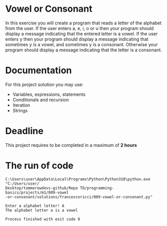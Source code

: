 # Vowel or Consonant

In this exercise you will create a program that reads a letter of the alphabet from the user. 
If the user enters a, e, i, o or u then your program should display a message indicating that the entered letter is a vowel. 
If the user enters y then your program should display a message indicating that sometimes y is a vowel, and sometimes y is a consonant. 
Otherwise your program should display a message indicating that the letter is a consonant.

# Documentation

For this project solution you may use:

- Variables, expressions, statements
- Conditionals and recursion
- Iteration
- Strings

# Deadline

This project requires to be completed in a maximum of **2 hours**

# The run of code

```
C:\Users\user\AppData\Local\Programs\Python\Python310\python.exe "C:/Users/user/
Desktop/tommorowdevs-github/Repo TD/programming-basics/projects/m1/009-vowel
-or-consonant/solutions/francescoricci/009-vowel-or-consonant.py"

Enter a alphabet letter! A
The alphabet letter a is a vowel

Process finished with exit code 0

```